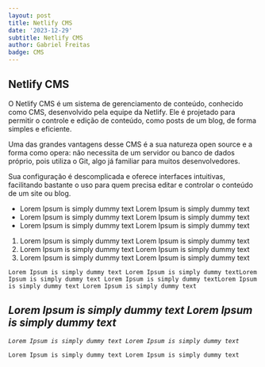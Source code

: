 ```yaml
---
layout: post
title: Netlify CMS
date: '2023-12-29'
subtitle: Netlify CMS
author: Gabriel Freitas
badge: CMS
---
```

## Netlify CMS

O Netlify CMS é um sistema de gerenciamento de conteúdo, conhecido como CMS, desenvolvido pela equipe da Netlify. Ele é projetado para permitir o controle e edição de conteúdo, como posts de um blog, de forma simples e eficiente.

Uma das grandes vantagens desse CMS é a sua natureza open source e a forma como opera: não necessita de um servidor ou banco de dados próprio, pois utiliza o Git, algo já familiar para muitos desenvolvedores.

Sua configuração é descomplicada e oferece interfaces intuitivas, facilitando bastante o uso para quem precisa editar e controlar o conteúdo de um site ou blog.

* Lorem Ipsum is simply dummy text Lorem Ipsum is simply dummy text
* Lorem Ipsum is simply dummy text Lorem Ipsum is simply dummy text
* Lorem Ipsum is simply dummy text Lorem Ipsum is simply dummy text

1. Lorem Ipsum is simply dummy text Lorem Ipsum is simply dummy text
2. Lorem Ipsum is simply dummy text Lorem Ipsum is simply dummy text
3. Lorem Ipsum is simply dummy text Lorem Ipsum is simply dummy text


```
Lorem Ipsum is simply dummy text Lorem Ipsum is simply dummy textLorem Ipsum is simply dummy text Lorem Ipsum is simply dummy textLorem Ipsum is simply dummy text Lorem Ipsum is simply dummy text
```

## _Lorem Ipsum is simply dummy text Lorem Ipsum is simply dummy text_

_`Lorem Ipsum is simply dummy text Lorem Ipsum is simply dummy text`_

```
Lorem Ipsum is simply dummy text Lorem Ipsum is simply dummy text
```
